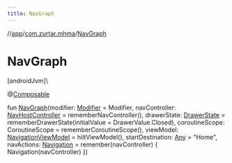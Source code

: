 ```yaml
---
title: NavGraph
---
```

//[app](../../index.html)/[com.zurtar.mhma](index.html)/[NavGraph](-nav-graph.html)



# NavGraph



[androidJvm]\




@[Composable](https://developer.android.com/reference/kotlin/androidx/compose/runtime/Composable.html)



fun [NavGraph](-nav-graph.html)(modifier: [Modifier](https://developer.android.com/reference/kotlin/androidx/compose/ui/Modifier.html) = Modifier, navController: [NavHostController](https://developer.android.com/reference/kotlin/androidx/navigation/NavHostController.html) = rememberNavController(), drawerState: [DrawerState](https://developer.android.com/reference/kotlin/androidx/compose/material3/DrawerState.html) = rememberDrawerState(initialValue = DrawerValue.Closed), coroutineScope: CoroutineScope = rememberCoroutineScope(), viewModel: [NavigationViewModel](../com.zurtar.mhma.util/-navigation-view-model/index.html) = hiltViewModel(), startDestination: [Any](https://kotlinlang.org/api/core/kotlin-stdlib/kotlin/-any/index.html) = &quot;Home&quot;, navActions: [Navigation](-navigation/index.html) = remember(navController) {
        Navigation(navController)
    })



